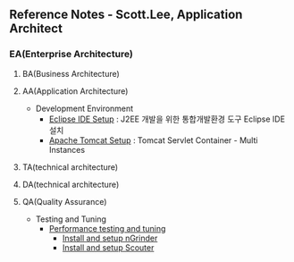 ## Reference Notes - Scott.Lee, Application Architect

### EA(Enterprise Architecture)

1. BA(Business Architecture)

2. AA(Application Architecture)
   * Development Environment
      - [Eclipse IDE Setup](eclipse.ide.setup.md) : J2EE 개발을 위한 통합개발환경 도구 Eclipse IDE 설치
      - [Apache Tomcat Setup](apache.tomcat.setup.md) : Tomcat Servlet Container - Multi Instances

3. TA(technical architecture)

4. DA(technical architecture)

5. QA(Quality Assurance)
   * Testing and Tuning
      + [Performance testing and tuning](QA/performance.testing.and.tuning.md)
        - [Install and setup nGrinder](QA/install.n.setup.ngrinder.md)
        - [Install and setup Scouter](QA/install.n.setup.scouter.md)
